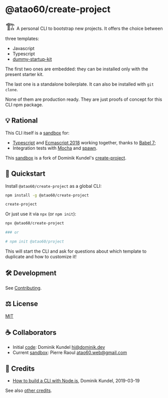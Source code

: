 # @atao60/create-project

<span style="font-size:2em;">🏗</span> A personal CLI to bootstrap new projects. It offers the choice between three templates:
- Javascript
- Typescript
- [dummy-startup-kit](https://github.com/atao-web/dummy-startup-kit)

The first two ones are embedded: they can be installed only with the present starter kit.

The last one is a standalone boilerplate. It can also be installed with `git clone`.

None of them are production ready. They are just proofs of concept for this CLI npm package. 

## 💡 Rational

This CLI itself is a [sandbox](tree/ts-babel7) for: 
- [Typescript](https://www.typescriptlang.org/) and [Ecmascript 2018](http://ecma-international.org/ecma-262/9.0/) working together, thanks to [Babel 7](https://babeljs.io/docs/en/);
- Integration tests with [Mocha](https://mochajs.org/) and [spawn](https://www.npmjs.com/package/cross-spawn).

This [sandbox](tree/ts-babel7) is a fork of Dominik Kundel's [create-project](https://github.com/dkundel/create-project).

## 🏁 Quickstart

Install `@atao60/create-project` as a global CLI:

```bash
npm install -g @atao60/create-project

create-project
```

Or just use it via `npx` (or `npm init`):

```bash
npx @atao60/create-project

### or 

# npm init @atao60/project
```

This will start the CLI and ask for questions about which template to duplicate and how to customize it!

## 🛠️ Development

See [Contributing](CONTRIBUTING.md).

## ⚖️ License

[MIT](LICENSE)

## ☕ Collaborators

- Initial [code](https://github.com/dkundel/create-project): Dominik Kundel <hi@dominik.dev> 
- Current [sandbox](tree/ts-babel7): Pierre Raoul <atao60.web@gmail.com>

## 📜 Credits

* [How to build a CLI with Node.js](https://www.twilio.com/blog/how-to-build-a-cli-with-node-js), Dominik Kundel, 2019-03-19

See also [other credits](CREDITS.md).